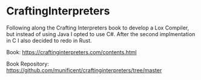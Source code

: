 # CraftingInterpreters


Following along the Crafting Interpreters book to develop a Lox Compiler, but instead of using Java I opted to use C#.
After the second implmentation in C I also decided to redo in Rust. 


Book: https://craftinginterpreters.com/contents.html

Book Repository: https://github.com/munificent/craftinginterpreters/tree/master

